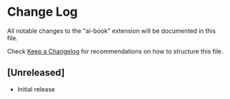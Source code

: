 # Change Log

All notable changes to the "ai-book" extension will be documented in this file.

Check [Keep a Changelog](http://keepachangelog.com/) for recommendations on how to structure this file.

## [Unreleased]

- Initial release